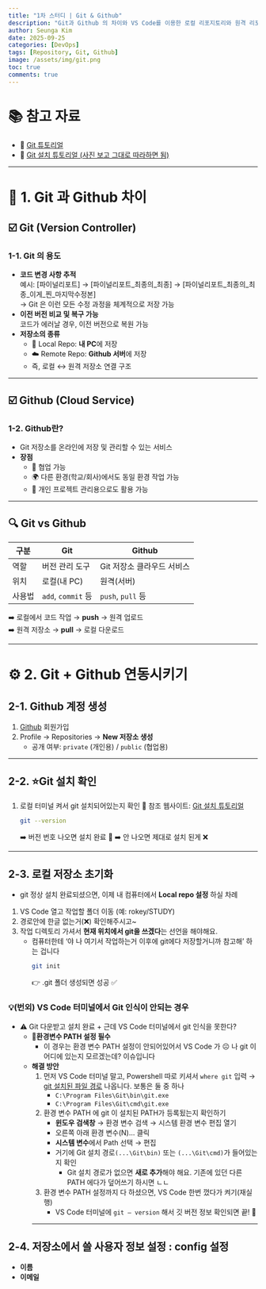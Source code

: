 ```yaml
---
title: "1차 스터디 | Git & Github"
description: "Git과 Github 의 차이와 VS Code를 이용한 로컬 리포지토리와 원격 리포지토리를 연결하는 방법 정리"
author: Seunga Kim
date: 2025-09-25
categories: [DevOps]
tags: [Repository, Git, Github]
image: /assets/img/git.png
toc: true
comments: true
---
```

# 📚 참고 자료

- 🔗 [Git 튜토리얼 ](https://github.com/KennethanCeyer/tutorial-git)  
- 🔗 [Git 설치 튜토리얼 (사진 보고 그대로 따라하면 됨)](https://itconquest.tistory.com/entry/git-git-%EC%84%A4%EC%B9%98%ED%95%98%EA%B8%B0-%EC%9D%B4%ED%95%B4%ED%95%98%EA%B8%B0)

---
<!--
## 목차
- [1. Git의 개념](#-1-git-과-github-차이)
- [2. Git과 GitHub의 차이](#️-2-git--github-연동시키기)
- [3. Git 초기 설정]()
- [4. Git 주요 명령어]()
- [5. 자주 발생하는 오류 해결법]()
- [6. GitHub 연동]()
- [7. 환경 변수 설정 가이드]()
-->


# 🧩 1. Git 과 Github 차이

## ☑️ Git (Version Controller)

### 1-1. Git 의 용도
- **코드 변경 사항 추적**  
  예시: [파이널리포트] → [파이널리포트_최종의_최종] → [파이널리포트_최종의_최종_이게_찐_마지막수정본]  
  → Git 은 이런 모든 수정 과정을 체계적으로 저장 가능
- **이전 버전 비교 및 복구 가능**  
  코드가 에러날 경우, 이전 버전으로 복원 가능
- **저장소의 종류**
  - 📂 Local Repo: **내 PC**에 저장
  - ☁️ Remote Repo: **Github 서버**에 저장  
  - 즉, 로컬 ↔ 원격 저장소 연결 구조

---

## ☑️ Github (Cloud Service)

### 1-2. Github란?
- Git 저장소를 온라인에 저장 및 관리할 수 있는 서비스
- **장점**
  - 👥 협업 가능
  - 🌍 다른 환경(학교/회사)에서도 동일 환경 작업 가능
  - 📌 개인 프로젝트 관리용으로도 활용 가능

---

## 🔍 Git vs Github

| 구분 | Git | Github |
| --- | --- | --- |
| 역할 | 버전 관리 도구 | Git 저장소 클라우드 서비스 |
| 위치 | 로컬(내 PC) | 원격(서버) |
| 사용법 | `add`, `commit` 등 | `push`, `pull` 등 |

➡️ 로컬에서 코드 작업 → **push** → 원격 업로드  
➡️ 원격 저장소 → **pull** → 로컬 다운로드

---

# ⚙️ 2. Git + Github 연동시키기

## 2-1. Github 계정 생성
1. [Github](https://github.com/) 회원가입
2. Profile → Repositories → **New 저장소 생성**
   - 공개 여부: `private` (개인용) / `public` (협업용)

---

## 2-2. ⭐Git 설치 확인
1. 로컬 터미널 켜서 git 설치되어있는지 확인 
    🔗 참조 웹사이트: [Git 설치 튜토리얼 ](https://itconquest.tistory.com/entry/git-git-%EC%84%A4%EC%B9%98%ED%95%98%EA%B8%B0-%EC%9D%B4%ED%95%B4%ED%95%98%EA%B8%B0) 
    ```bash
    git --version
    ```
      ➡️ 버전 번호 나오면 설치 완료 👏
      ➡️ 안 나오면 제대로 설치 된게 ❌

---

## 2-3. 로컬 저장소 초기화
- git 정상 설치 완료되셨으면, 이제 내 컴퓨터에서 **Local repo 설정** 하실 차례
1. VS Code 열고 작업할 폴더 이동 (예: rokey/STUDY)
2. 경로안에 한글 없는거(❌) 확인해주시고~
3. 작업 디렉토리 가셔서 **현재 위치에서 git을 쓰겠다**는 선언을 해야해요.
    - 컴퓨터한테 ‘야 나 여기서 작업하는거 이후에 git에다 저장할거니까 참고해’ 하는 겁니다
        ```bash
        git init
        ```
        👉 .git 폴더 생성되면 성공 ✅

### 💡(번외) VS Code 터미널에서 Git 인식이 안되는 경우
- ⚠️ Git 다운받고 설치 완료 + 근데 VS Code 터미널에서 git 인식을 못한다?
  - 📌**환경변수 PATH 설정 필수**
    - 이 경우는 환경 변수 PATH 설정이 안되어있어서 VS Code 가 ☹️ 나 git 이 어디에 있는지 모르겠는데? 이슈입니다
  - **해결 방안**
    1. 먼저 VS Code 터미널 말고, Powershell 따로 키셔서 `where git` 입력 → <u>git 설치된 파일 경로</u> 나옵니다. 보통은 둘 중 하나
       - `C:\Program Files\Git\bin\git.exe`
        - `C:\Program Files\Git\cmd\git.exe`
    2. 환경 변수 PATH 에 git 이 설치된 PATH가 등록됬는지 확인하기
        -  **윈도우 검색창** → 환경 변수 검색 → 시스템 환경 변수 편집 열기
        -  오른쪽 아래 환경 변수(N)... 클릭
        -  **시스템 변수**에서 Path 선택 → 편집
        -  거기에 Git 설치 경로`(...\Git\bin)` 또는 `(...\Git\cmd)`가 들어있는지 확인
            - Git 설치 경로가 없으면 **새로 추가**해야 해요. 기존에 있던 다른 PATH 에다가 덮어쓰기 하시면 ㄴㄴ
    3. 환경 변수 PATH 설정까지 다 하셨으면, VS Code 한번 껐다가 켜기(재실행)
        - VS Code 터미널에 `git — version` 해서 깃 버전 정보 확인되면 끝! 👏
    ---
    
## 2-4. 저장소에서 쓸 사용자 정보 설정 : config 설정
- **이름**
- **이메일** 